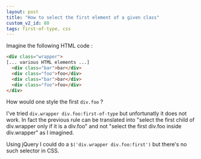 ```yaml
---
layout: post
title: "How to select the first element of a given class"
custom_v2_id: 80
tags: first-of-type, css
---
```


Imagine the following HTML code :


```html
<div class="wrapper">
[... various HTML elements ...]
  <div class="bar">bar</div>
  <div class="foo">foo</div>
  <div class="bar">bar</div>
  <div class="foo">foo</div>
</div>
```

How would one style the first `div.foo` ?

I've tried `div.wrapper div.foo:first-of-type` but unfortunatly it does not
work. In fact the previous rule can be translated into "select the first child
of div.wrapper only if it is a div.foo" and not "select the first div.foo
inside div.wrapper" as I imagined.

Using jQuery I could do a `$('div.wrapper div.foo:first')` but there's no such
selector in CSS.
